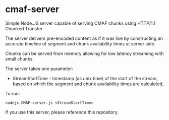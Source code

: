 # cmaf-server
Simple Node.JS server capable of serving CMAF chunks using HTTP/1.1 Chunked Transfer

The server delivers pre-encoded content as if it was live by constructing an accurate timeline of segment and chunk availability times at server side.

Chunks can be served from memory allowing for low latency streaming with small chunks.

The server takes one parameter:
  - StreamStartTime - timestamp (as unix time) of the start of the stream, based on which the segment and chunk availability times are calculated,

To run:
```
nodejs CMAF-server.js <StreamStartTime>
```

If you use this server, please reference this repository.
